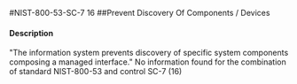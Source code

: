 #NIST-800-53-SC-7 16
##Prevent Discovery Of Components / Devices
#### Description
"The information system prevents discovery of specific system components composing a managed interface."
No information found for the combination of standard NIST-800-53 and control SC-7 (16)
